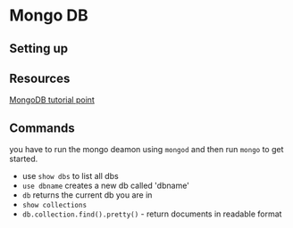 # Mongo DB

## Setting up 

## Resources
[MongoDB tutorial point](https://www.tutorialspoint.com/mongodb/mongodb_insert_document.htm)

## Commands 

you have to run the mongo deamon using `mongod`
and then run `mongo` to get started.

- use `show dbs` to list all dbs
- `use dbname` creates a new db called 'dbname'
- `db` returns the current db you are in
- `show collections`
- `db.collection.find().pretty()` - return documents in readable format

